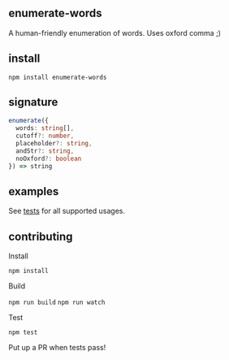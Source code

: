 ## enumerate-words
A human-friendly enumeration of words. Uses oxford comma ;)

## install
`npm install enumerate-words`

## signature
```typescript
enumerate({
  words: string[],
  cutoff?: number,
  placeholder?: string,
  andStr?: string,
  noOxford?: boolean
}) => string
```

## examples
See [tests](https://github.com/albertywu/enumerate/blob/master/test/enumerate.spec.js) for all supported usages.

## contributing
Install

`npm install`

Build

`npm run build`
`npm run watch`

Test

`npm test`

Put up a PR when tests pass!

